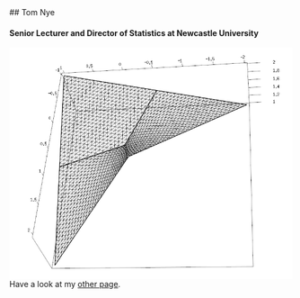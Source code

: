 <link rel="stylesheet" type="text/css" href="/css/main.css">
<meta name="keywords" content="Tom Nye; probability; statistics; Newcastle; geometry; phylogenetics; phylogenetic tree;">
## Tom Nye 
  
#### Senior Lecturer and Director of Statistics at Newcastle University

<img align="right" class="responsive-image" src="LFM3d.png"/>

Have a look at my [other page](test.md).

